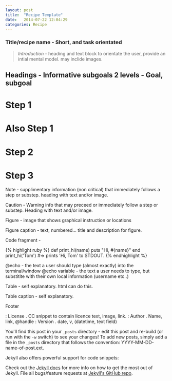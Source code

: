 ```yaml
---
layout: post
title:  "Recipe Template"
date:   2014-07-22 12:04:29
categories: Recipe
---
```


### Title/recipe name - Short, and task orientated


> *Introduction* - heading and text block to orientate the user, provide an intial mental model. may inclide images.


## Headings - Informative subgoals 2 levels - Goal, subgoal


# Step 1
<h1>Also Step 1</h1>

# Step 2


# Step 3

Note - supplimentary information (non critical) that immediately follows a step or substep. heading with text and/or image.

Caution - Warning info that may preceed or immediately follow a step or substep. Heading with text and/or image.

Figure - image that shows graphical instruction or locations

Figure caption - text, numbered... title and description for figure.

Code fragment - 

{% highlight ruby %}
def print_hi(name)
  puts "Hi, #{name}"
end
print_hi('Tom')
#=> prints 'Hi, Tom' to STDOUT.
{% endhighlight %}

@echo - the text a user should type (almost exactly) into the terminal/window @echo variable - the text a user needs to type, but substitite with their own local information (username etc..)

Table - self explanatory. html can do this.

Table caption - self explanatory.

Footer

 : License . CC snippet to contain licence text, image, link.
 : Author . Name, link, @handle
 : Version . date, v, (datetime, text field)


You'll find this post in your `_posts` directory - edit this post and re-build (or run with the `-w` switch) to see your changes!
To add new posts, simply add a file in the `_posts` directory that follows the convention: YYYY-MM-DD-name-of-post.ext.

Jekyll also offers powerful support for code snippets:



Check out the [Jekyll docs][jekyll] for more info on how to get the most out of Jekyll. File all bugs/feature requests at [Jekyll's GitHub repo][jekyll-gh].

[jekyll-gh]: https://github.com/jekyll/jekyll
[jekyll]:    http://jekyllrb.com
